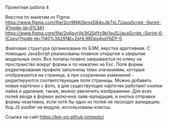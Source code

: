 Проектная работа 4

Верстка по макетам из Figma:
https://www.figma.com/file/2cn9N9jSkmxD84oJik7xL7/JavaScript.-Sprint-4?node-id=0%3A1
https://www.figma.com/file/2qAsyrVe3tQSdYc9kj1qu5/JavaScript.-Sprint-6-(Copy)?node-id=1140%3A291&t=2sHL98DpsAvsYkDY-0

Файловая структура организована по БЭМ, верстка адаптивная.
С помощью JavaScript реализованы плавное открытие и закрытие модальных окон. Все попапы плавно закрываются по клику на пространство вокруг формы и по нажатию на Esc.
Поля формы редактирования профиля заполнены теми значениями, которые отображаются на странице, а при сохранении изменений - редактируются соответствующие поля страницы.
Можно добавить новые карточки с фото, а для существующих карточек работают кнопки лайка и удаления, также, можно увеличить изображение.
Для всех полей ввода в формах включена лайв-валидация, и кнопка отправки формы неактивна, если хотя бы одно из полей не проходит валидацию.
Код JS разбит на модули, использованы классы.

Ссылка на сайт:https://km-og.github.io/mesto/
